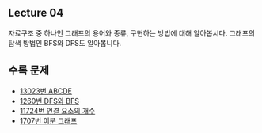 ## Lecture 04

자료구조 중 하나인 그래프의 용어와 종류, 구현하는 방법에 대해 알아봅시다. 그래프의 탐색 방법인 BFS와 DFS도 알아봅니다.

## 수록 문제

- [13023번 ABCDE](https://www.acmicpc.net/problem/13023)
- [1260번 DFS와 BFS](https://www.acmicpc.net/problem/1260)
- [11724번 연결 요소의 개수](https://www.acmicpc.net/problem/11724)
- [1707번 이분 그래프](https://www.acmicpc.net/problem/1707)
